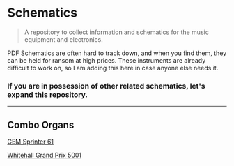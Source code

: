 # Schematics
> A repository to collect information and schematics for the music equipment and electronics.

PDF Schematics are often hard to track down, and when you find them, they can be held for ransom at high prices. These instruments are already difficult to work on, so I am adding this here in case anyone else needs it.

### If you are in possession of other related schematics, let's expand this repository.

---
## Combo Organs
[GEM Sprinter 61](https://github.com/joeynotjoe/schematics/blob/master/Combo%20Organs/GEM/GEM%20Sprinter%2061%20Schematics%202nd%20Edition%20-%201981.pdf)

[Whitehall Grand Prix 5001](https://github.com/joeynotjoe/schematics/blob/master/Combo%20Organs/Whitehall/Whitehall%20Grand%20Prix%20Model%205001%20Combo%20Organ%20Schematic.jpg)
